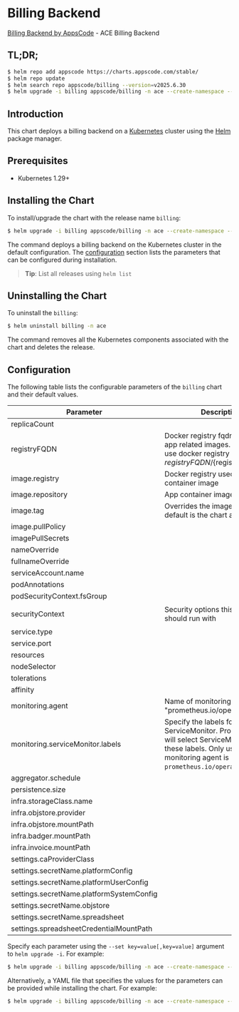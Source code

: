 # Billing Backend

[Billing Backend by AppsCode](https://github.com/appscode-cloud) - ACE Billing Backend

## TL;DR;

```bash
$ helm repo add appscode https://charts.appscode.com/stable/
$ helm repo update
$ helm search repo appscode/billing --version=v2025.6.30
$ helm upgrade -i billing appscode/billing -n ace --create-namespace --version=v2025.6.30
```

## Introduction

This chart deploys a billing backend on a [Kubernetes](http://kubernetes.io) cluster using the [Helm](https://helm.sh) package manager.

## Prerequisites

- Kubernetes 1.29+

## Installing the Chart

To install/upgrade the chart with the release name `billing`:

```bash
$ helm upgrade -i billing appscode/billing -n ace --create-namespace --version=v2025.6.30
```

The command deploys a billing backend on the Kubernetes cluster in the default configuration. The [configuration](#configuration) section lists the parameters that can be configured during installation.

> **Tip**: List all releases using `helm list`

## Uninstalling the Chart

To uninstall the `billing`:

```bash
$ helm uninstall billing -n ace
```

The command removes all the Kubernetes components associated with the chart and deletes the release.

## Configuration

The following table lists the configurable parameters of the `billing` chart and their default values.

|                Parameter                 |                                                                             Description                                                                             |                                                                                            Default                                                                                             |
|------------------------------------------|---------------------------------------------------------------------------------------------------------------------------------------------------------------------|------------------------------------------------------------------------------------------------------------------------------------------------------------------------------------------------|
| replicaCount                             |                                                                                                                                                                     | <code>3</code>                                                                                                                                                                                 |
| registryFQDN                             | Docker registry fqdn used to pull app related images. Set this to use docker registry hosted at ${registryFQDN}/${registry}/${image}                                | <code>ghcr.io</code>                                                                                                                                                                           |
| image.registry                           | Docker registry used to pull app container image                                                                                                                    | <code>appscode</code>                                                                                                                                                                          |
| image.repository                         | App container image                                                                                                                                                 | <code>b3</code>                                                                                                                                                                                |
| image.tag                                | Overrides the image tag whose default is the chart appVersion.                                                                                                      | <code>""</code>                                                                                                                                                                                |
| image.pullPolicy                         |                                                                                                                                                                     | <code>Always</code>                                                                                                                                                                            |
| imagePullSecrets                         |                                                                                                                                                                     | <code>[]</code>                                                                                                                                                                                |
| nameOverride                             |                                                                                                                                                                     | <code>""</code>                                                                                                                                                                                |
| fullnameOverride                         |                                                                                                                                                                     | <code>""</code>                                                                                                                                                                                |
| serviceAccount.name                      |                                                                                                                                                                     | <code>""</code>                                                                                                                                                                                |
| podAnnotations                           |                                                                                                                                                                     | <code>{}</code>                                                                                                                                                                                |
| podSecurityContext.fsGroup               |                                                                                                                                                                     | <code>65534</code>                                                                                                                                                                             |
| securityContext                          | Security options this container should run with                                                                                                                     | <code>{"allowPrivilegeEscalation":false,"capabilities":{"drop":["ALL"]},"readOnlyRootFilesystem":true,"runAsNonRoot":true,"runAsUser":65534,"seccompProfile":{"type":"RuntimeDefault"}}</code> |
| service.type                             |                                                                                                                                                                     | <code>ClusterIP</code>                                                                                                                                                                         |
| service.port                             |                                                                                                                                                                     | <code>80</code>                                                                                                                                                                                |
| resources                                |                                                                                                                                                                     | <code>{}</code>                                                                                                                                                                                |
| nodeSelector                             |                                                                                                                                                                     | <code>{}</code>                                                                                                                                                                                |
| tolerations                              |                                                                                                                                                                     | <code>[]</code>                                                                                                                                                                                |
| affinity                                 |                                                                                                                                                                     | <code>{}</code>                                                                                                                                                                                |
| monitoring.agent                         | Name of monitoring agent (eg "prometheus.io/operator")                                                                                                              | <code>""</code>                                                                                                                                                                                |
| monitoring.serviceMonitor.labels         | Specify the labels for ServiceMonitor. Prometheus crd will select ServiceMonitor using these labels. Only usable when monitoring agent is `prometheus.io/operator`. | <code>{}</code>                                                                                                                                                                                |
| aggregator.schedule                      |                                                                                                                                                                     | <code>"0 8 */1 */1 *"</code>                                                                                                                                                                   |
| persistence.size                         |                                                                                                                                                                     | <code>10Gi</code>                                                                                                                                                                              |
| infra.storageClass.name                  |                                                                                                                                                                     | <code>"standard"</code>                                                                                                                                                                        |
| infra.objstore.provider                  |                                                                                                                                                                     | <code>""</code>                                                                                                                                                                                |
| infra.objstore.mountPath                 |                                                                                                                                                                     | <code>""</code>                                                                                                                                                                                |
| infra.badger.mountPath                   |                                                                                                                                                                     | <code>/badger</code>                                                                                                                                                                           |
| infra.invoice.mountPath                  |                                                                                                                                                                     | <code>/billing</code>                                                                                                                                                                          |
| settings.caProviderClass                 |                                                                                                                                                                     | <code>""</code>                                                                                                                                                                                |
| settings.secretName.platformConfig       |                                                                                                                                                                     | <code>""</code>                                                                                                                                                                                |
| settings.secretName.platformUserConfig   |                                                                                                                                                                     | <code>""</code>                                                                                                                                                                                |
| settings.secretName.platformSystemConfig |                                                                                                                                                                     | <code>""</code>                                                                                                                                                                                |
| settings.secretName.objstore             |                                                                                                                                                                     | <code>""</code>                                                                                                                                                                                |
| settings.secretName.spreadsheet          |                                                                                                                                                                     | <code>""</code>                                                                                                                                                                                |
| settings.spreadsheetCredentialMountPath  |                                                                                                                                                                     | <code>"/data/marketplace-credentials"</code>                                                                                                                                                   |


Specify each parameter using the `--set key=value[,key=value]` argument to `helm upgrade -i`. For example:

```bash
$ helm upgrade -i billing appscode/billing -n ace --create-namespace --version=v2025.6.30 --set replicaCount=3
```

Alternatively, a YAML file that specifies the values for the parameters can be provided while
installing the chart. For example:

```bash
$ helm upgrade -i billing appscode/billing -n ace --create-namespace --version=v2025.6.30 --values values.yaml
```
